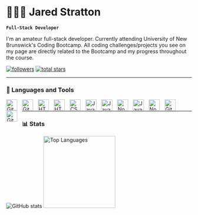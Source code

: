 # 👨🏽‍💻 Jared Stratton

**`Full-Stack Developer`**

I'm an amateur full-stack developer. Currently attending University of New Brunswick's Coding Bootcamp. All coding challenges/projects you see on my page are directly related to the Bootcamp and my progress throughout the course.

   <p align="left">
      <a href="https://github.com/EliteHuskie?tab=followers">
         <img alt="followers" title="Follow me on Github" src="https://custom-icon-badges.demolab.com/github/followers/EliteHuskie?color=236ad3&labelColor=1155ba&style=for-the-badge&logo=person-add&label=Follow&logoColor=white"/></a>
      <a href="https://github.com/EliteHuskie?tab=repositories&sort=stargazers">
         <img alt="total stars" title="Total stars on GitHub" src="https://custom-icon-badges.demolab.com/github/stars/EliteHuskie?color=55960c&style=for-the-badge&labelColor=488207&logo=star"/></a>
   </p>

---

### 🧰 Languages and Tools

<img align="left" alt="GitHub" width="30px" style="padding-right:10px;" src="https://cdn.jsdelivr.net/gh/devicons/devicon/icons/git/git-original.svg" />
<img align="left" alt="GitHub" width="30px" style="padding-right:10px;" src="https://cdn.jsdelivr.net/gh/devicons/devicon/icons/github/github-original.svg" />
<img align="left" alt="HTML" width="30px" style="padding-right:10px;" src="https://cdn.jsdelivr.net/gh/devicons/devicon/icons/vscode/vscode-original.svg" />
<img align="left" alt="HTML" width="30px" style="padding-right:10px;" src="https://cdn.jsdelivr.net/gh/devicons/devicon/icons/html5/html5-plain.svg" />
<img align="left" alt="CSS" width="30px" style="padding-right:10px;" src="https://cdn.jsdelivr.net/gh/devicons/devicon/icons/css3/css3-plain.svg" />
<img align="left" alt="JavaScript" width="30px" style="padding-right:10px;" src="https://cdn.jsdelivr.net/gh/devicons/devicon/icons/javascript/javascript-plain.svg" />
<img align="left" alt="JavaScript" width="30px" style="padding-right:10px;" src="https://cdn.jsdelivr.net/gh/devicons/devicon/icons/jquery/jquery-plain.svg" />
<img align="left" alt="NodeJS" width="30px" style="padding-right:10px;" src="https://cdn.jsdelivr.net/gh/devicons/devicon/icons/nodejs/nodejs-plain.svg" />
<img align="left" alt="JavaScript" width="30px" style="padding-right:10px;" src="https://cdn.jsdelivr.net/gh/devicons/devicon/icons/npm/npm-original-wordmark.svg" />
<img align="left" alt="NodeJS" width="30px" style="padding-right:10px;" src="https://cdn.jsdelivr.net/gh/devicons/devicon/icons/express/express-original.svg" />
<img align="left" alt="GitHub" width="30px" style="padding-right:10px;" src="https://cdn.jsdelivr.net/gh/devicons/devicon/icons/heroku/heroku-plain.svg" />
<img align="left" alt="GitHub" width="30px" style="padding-right:10px;" src="https://cdn.jsdelivr.net/gh/devicons/devicon/icons/mysql/mysql-plain.svg" />
<br />

---

### 📊 Stats

![GitHub stats](https://github-readme-stats.vercel.app/api?username=EliteHuskie&show_icons=true&theme=gruvbox)
<img src="https://github-readme-stats.vercel.app/api/top-langs/?username=EliteHuskie&theme=gruvbox" alt="Top Languages" height="195">




<!-- ![GitHub Streak](https://streak-stats.demolab.com?user=EliteHuskie&theme=gruvbox&border_radius=4.5) -->

